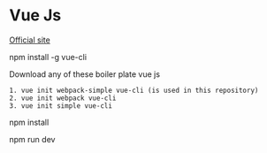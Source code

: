 # Vue Js

[Official site](https://vuejs.org/)

npm install -g vue-cli

Download any of these boiler plate vue js

	1. vue init webpack-simple vue-cli (is used in this repository)
	2. vue init webpack vue-cli
	3. vue init simple vue-cli

npm install

npm run dev